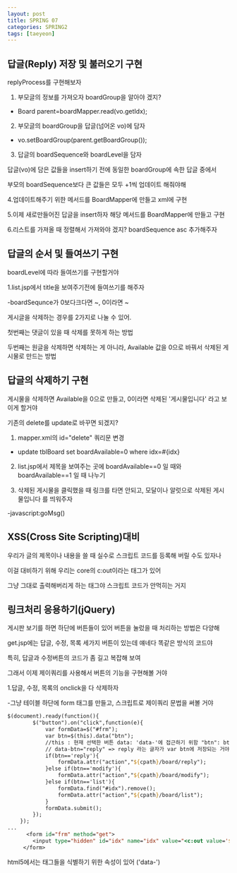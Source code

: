 ```yaml
---
layout: post
title: SPRING 07
categories: SPRING2
tags: [taeyeon]
---
```


## 답글(Reply) 저장 및 불러오기 구현

replyProcess를 구현해보자

1. 부모글의 정보를 가져오자 boardGroup을 알아야 겠지? 

- Board parent=boardMapper.read(vo.getIdx);

2. 부모글의 boardGroup을 답글(넘어온 vo)에 담자

- vo.setBoardGroup(parent.getBoardGroup());

3. 답글의 boardSequence와 boardLevel을 담자

답글(vo)에 담은 값들을 insert하기 전에 동일한 boardGroup에 속한 답글 중에서

부모의 boardSequence보다 큰 값들은 모두 +1씩 업데이트 해줘야해

4.업데이트해주기 위한 메서드를 BoardMapper에 만들고 xml에 구현

5.이제 새로만들어진 답글을 insert하자 해당 메서드를 BoardMapper에 만들고 구현

6.리스트를 가져올 때 정렬해서 가져와야 겠지? boardSequence asc 추가해주자


## 답글의 순서 및 들여쓰기 구현

boardLevel에 따라 들여쓰기를 구현할거야

1.list.jsp에서 title을 보여주기전에 들여쓰기를 해주자

-boardSequnce가 0보다크다면 ~, 0이라면 ~


게시글을 삭제하는 경우를 2가지로 나눌 수 있어.

첫번째는 댓글이 있을 때 삭제를 못하게 하는 방법

두번째는 원글을 삭제하면 삭제하는 게 아니라, Available 값을 0으로 바꿔서 삭제된 게시물로 만드는 방법


## 답글의 삭제하기 구현

게시물을 삭제하면 Available을 0으로 만들고, 0이라면 삭제된 '게시물입니다' 라고 보이게 할거야

기존의 delete를 update로 바꾸면 되겠지?

1. mapper.xml의 id="delete" 쿼리문 변경

- update tblBoard set boardAvailable=0 where idx=#{idx}

2. list.jsp에서 제목을 보여주는 곳에 boardAvailable==0 일 때와 boardAvailable==1 일 때 나누기

3. 삭제된 게시물을 클릭했을 때 링크를 타면 안되고, 모달이나 알럿으로 삭제된 게시물입니다 를 띄워주자

-javascript:goMsg()


## XSS(Cross Site Scripting)대비

우리가 글의 제목이나 내용을 쓸 때 실수로 스크립트 코드를 등록해 버릴 수도 있자나

이걸 대비하기 위해 우리는 core의 c:out이라는 태그가 있어 

그냥 그대로 출력해버리게 하는 태그야 스크립트 코드가 안먹히는 거지


## 링크처리 응용하기(jQuery)

게시판 보기를 하면 하단에 버튼들이 있어 버튼을 눌렀을 때 처리하는 방법은 다양해

get.jsp에는 답글, 수정, 목록 세가지 버튼이 있는데 얘네다 똑같은 방식의 코드야
 
특히, 답글과 수정버튼의 코드가 좀 길고 복잡해 보여

그래서 이제 제이쿼리를 사용해서 버튼의 기능을 구현해볼 거야

1.답글, 수정, 목록의 onclick을 다 삭제하자

-그냥 테이블 하단에 form 태그를 만들고, 스크립트로 제이쿼리 문법을 써볼 거야

```1=get.jsp
$(document).ready(function(){
  		$("button").on("click",function(e){
  			var formData=$("#frm");
  			var btn=$(this).data("btn"); 
  			//this : 현재 선택한 버튼 data: 'data-'에 접근하기 위함 "btn": btn 뒤에 적은 값
  			// data-btn="reply" => reply 라는 글자가 var btn에 저장되는 거야
  			if(btn=='reply'){
  				formData.attr("action","${cpath}/board/reply");
  			}else if(btn=='modify'){
  				formData.attr("action","${cpath}/board/modify");
  			}else if(btn=='list'){
  				formData.find("#idx").remove();
  				formData.attr("action","${cpath}/board/list");
  			}
  			formData.submit();			
  		});
  	});
...
      <form id="frm" method="get">
     	<input type="hidden" id="idx" name="idx" value="<c:out value='${vo.idx}'/>"/>
     </form>
```

html5에서는 태그들을 식별하기 위한 속성이 있어 ('data-')


















